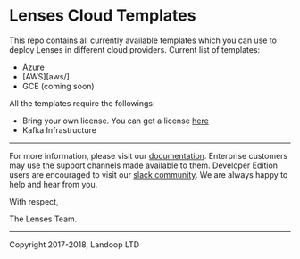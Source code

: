 # Lenses Cloud Templates

This repo contains all currently available templates which you can use to deploy Lenses in different cloud providers. Current list of templates:

- [Azure](azure/)
- [AWS][aws/]
- GCE (coming soon)

All the templates require the followings:
- Bring your own license. You can get a license [here](https://www.landoop.com/downloads/)
- Kafka Infrastructure

---

For more information, please visit our [documentation](https://docs.lenses.io/). Enterprise customers may use the support channels made available to them. Developer Edition users are encouraged to visit our [slack community](https://launchpass.com/landoop-community). We are always happy to help and hear from you.

With respect,

The Lenses Team.

---

Copyright 2017-2018, Landoop LTD